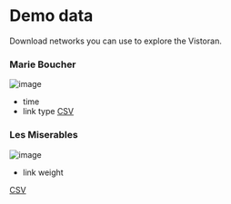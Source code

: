 # Demo data 

Download networks you can use to explore the Vistoran.

### Marie Boucher

![image](https://github.com/vistorian/vistorian.github.io/assets/1230497/13ef0522-9c99-4ab7-9f3e-12471c48e96a)
* time
* link type
[CSV](https://drive.google.com/file/d/1Os_1D7xQEQHN_hujn8lf1qRVTwHTl8yV/view?usp=sharing)

### Les Miserables

![image](https://github.com/vistorian/vistorian.github.io/assets/1230497/bb5de749-4e54-4870-8d61-0f7fc72d54d7)
* link weight

[CSV](https://drive.google.com/file/d/11cSkZ9TYX7B1mq8gSIuKwEjahlEEmRH8/view?usp=sharing)

